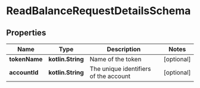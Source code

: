 
# ReadBalanceRequestDetailsSchema

## Properties
Name | Type | Description | Notes
------------ | ------------- | ------------- | -------------
**tokenName** | **kotlin.String** | Name of the token |  [optional]
**accountId** | **kotlin.String** | The unique identifiers of the account |  [optional]



